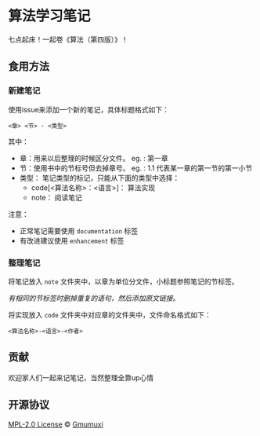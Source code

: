 # 算法学习笔记
七点起床！一起卷《算法（第四版）》！

## 食用方法

### 新建笔记

使用issue来添加一个新的笔记，具体标题格式如下：

`<章> <节> - <类型>`

其中：

-   章：用来以后整理的时候区分文件。 eg. : 第一章
-   节：使用书中的节标号但去掉章号。 eg. : 1.1 代表某一章的第一节的第一小节
-   类型： 笔记类型的标记，只能从下面的类型中选择：
    -   code[<算法名称>：<语言>]： 算法实现
    -   note： 阅读笔记

注意：

-   正常笔记需要使用 `documentation` 标签
-   有改进建议使用 `enhancement` 标签

### 整理笔记

将笔记放入 `note` 文件夹中，以章为单位分文件，小标题参照笔记的节标签。

*有相同的节标签时删掉重复的语句，然后添加原文链接。*

将实现放入 `code` 文件夹中对应章的文件夹中，文件命名格式如下：

`<算法名称>-<语言>-<作者>`

## 贡献

欢迎家人们一起来记笔记，当然整理全靠up心情

## 开源协议

[MPL-2.0 License](./LICENSE) © [Gmumuxi](https://github.com/Gmumuxi/algorithm_shareplace)
